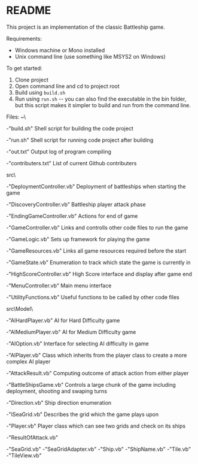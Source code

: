 # README #

This project is an implementation of the classic Battleship game.

Requirements:

* Windows machine or Mono installed
* Unix command line (use something like MSYS2 on Windows)

To get started:

1. Clone project
1. Open command line and cd to project root
1. Build using `build.sh`
1. Run using `run.sh` -- you can also find the executable in the bin folder, but this script makes it simpler to build and run from the command line.


Files:
~\

-"build.sh"
Shell script for building the code project

-"run.sh"
Shell script for running code project after building

-"out.txt"
Output log of program compiling

-"contributers.txt"
List of current Github contributers

src\

-"DeploymentController.vb"
Deployment of battleships when starting the game

-"DiscoveryController.vb"
Battleship player attack phase

-"EndingGameController.vb"
Actions for end of game

-"GameController.vb"
Links and controlls other code files to run the game

-"GameLogic.vb"
Sets up framework for playing the game

-"GameResources.vb"
Links all game resources required before the start

-"GameState.vb"
Enumeration to track which state the game is currently in

-"HighScoreController.vb"
High Score interface and display after game end

-"MenuController.vb"
Main menu interface

-"UtilityFunctions.vb"
Useful functions to be called by other code files

src\Model\

-"AIHardPlayer.vb"
AI for Hard Difficulty game

-"AIMediumPlayer.vb"
AI for Medium Difficulty game

-"AIOption.vb"
Interface for selecting AI difficulty in game

-"AIPlayer.vb"
Class which inherits from the player class to create a more complex AI player

-"AttackResult.vb"
Computing outcome of attack action from either player

-"BattleShipsGame.vb"
Controls a large chunk of the game including deployment, shooting and swaping turns 

-"Direction.vb"
Ship direction enumeration

-"ISeaGrid.vb"
Describes the grid which the game plays upon

-"Player.vb"
Player class which can see two grids and check on its ships

-"ResultOfAttack.vb"

-"SeaGrid.vb"
-"SeaGridAdapter.vb"
-"Ship.vb"
-"ShipName.vb"
-"Tile.vb"
-"TileView.vb"

